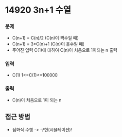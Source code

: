 14920 3n+1 수열
=============
### 문제
* C(n+1) = C(n)/2     (C(n)이 짝수일 때)
* C(n+1) = 3*C(n)+1   (C(n)이 홀수일 때)
* 주어진 입력 C(1)에 대하여 C(n)이 처음으로 1이되는 n 출력
### 입력
* C(1)   1<=C(1)<=100000
### 출력
* C(n)이 처음으로 1이 되는 n

접근 방법
-------------
* 점화식 수행 -> 구현(시뮬레이션)!
